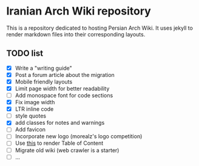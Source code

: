 # Iranian Arch Wiki repository
This is a repository dedicated to hosting Persian Arch Wiki. It uses jekyll
to render markdown files into their corresponding layouts.

## TODO list

- [x] Write a "writing guide"
- [x] Post a forum article about the migration
- [x] Mobile friendly layouts
- [x] Limit page width for better readability
- [ ] Add monospace font for code sections
- [x] Fix image width
- [x] LTR inline code
- [ ] style quotes
- [x] add classes for notes and warnings
- [ ] Add favicon
- [ ] Incorporate new logo (morealz's logo competition)
- [ ] Use [this](https://github.com/allejo/jekyll-toc) to render Table of Content
- [ ] Migrate old wiki (web crawler is a starter)
- [ ] ...
